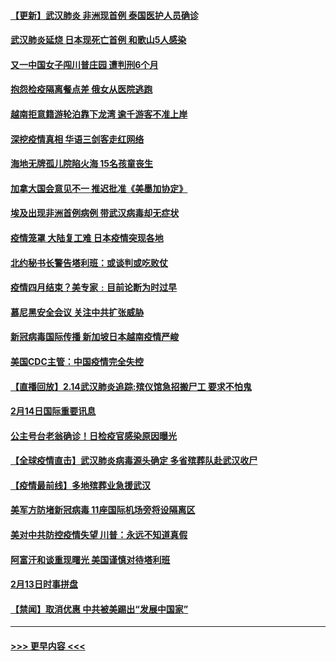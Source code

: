 #### [【更新】武汉肺炎 非洲现首例 泰国医护人员确诊](../pages/prog202/a102770740.md?t=02152033) 
#### [武汉肺炎延烧 日本现死亡首例 和歌山5人感染](../pages/prog202/a102777815.md?t=02152033) 
#### [又一中国女子闯川普庄园 遭判刑6个月](../pages/prog202/a102777673.md?t=02152033) 
#### [抱怨检疫隔离餐点差 俄女从医院逃跑](../pages/prog202/a102777667.md?t=02152033) 
#### [越南拒意籍游轮泊靠下龙湾 逾千游客不准上岸](../pages/prog202/a102777646.md?t=02152033) 
#### [深挖疫情真相 华语三剑客走红网络](../pages/prog202/a102777624.md?t=02152033) 
#### [海地无牌孤儿院陷火海 15名孩童丧生](../pages/prog202/a102777620.md?t=02152033) 
#### [加拿大国会意见不一 推迟批准《美墨加协定》](../pages/prog202/a102777575.md?t=02152033) 
#### [埃及出现非洲首例病例 带武汉病毒却无症状](../pages/prog202/a102777559.md?t=02152033) 
#### [疫情笼罩 大陆复工难 日本疫情突现各地](../pages/prog202/a102777455.md?t=02152033) 
#### [北约秘书长警告塔利班：或谈判或吃败仗](../pages/prog202/a102777442.md?t=02152033) 
#### [疫情四月结束？美专家﹕目前论断为时过早](../pages/prog202/a102777248.md?t=02152033) 
#### [慕尼黑安全会议 关注中共扩张威胁](../pages/prog202/a102777254.md?t=02152033) 
#### [新冠病毒国际传播 新加坡日本越南疫情严峻](../pages/prog202/a102777245.md?t=02152033) 
#### [美国CDC主管：中国疫情完全失控](../pages/prog202/a102777236.md?t=02152033) 
#### [【直播回放】2.14武汉肺炎追踪:殡仪馆急招搬尸工 要求不怕鬼](../pages/prog202/a102777141.md?t=02152033) 
#### [2月14日国际重要讯息](../pages/prog202/a102777073.md?t=02152033) 
#### [公主号台老翁确诊！日检疫官感染原因曝光](../pages/prog202/a102777075.md?t=02152033) 
#### [【全球疫情直击】武汉肺炎病毒源头确定 多省殡葬队赴武汉收尸](../pages/prog202/a102777026.md?t=02152033) 
#### [【疫情最前线】多地殡葬业急援武汉](../pages/prog202/a102776986.md?t=02152033) 
#### [美军方防堵新冠病毒 11座国际机场旁将设隔离区](../pages/prog202/a102776870.md?t=02152033) 
#### [美对中共防控疫情失望 川普：永远不知道真假](../pages/prog202/a102776836.md?t=02152033) 
#### [阿富汗和谈重现曙光 美国谨慎对待塔利班](../pages/prog202/a102776748.md?t=02152033) 
#### [2月13日时事拼盘](../pages/prog202/a102776689.md?t=02152033) 
#### [【禁闻】取消优惠 中共被美踢出“发展中国家”](../pages/prog202/a102776670.md?t=02152033) 

----
#### [ >>> 更早内容 <<< ](../indexes/prog202-earlier.md)
